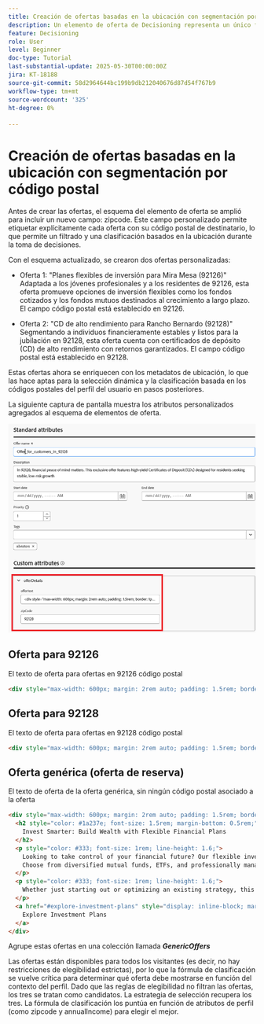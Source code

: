 ```yaml
---
title: Creación de ofertas basadas en la ubicación con segmentación por código postal
description: Un elemento de oferta de Decisioning representa un único fragmento de contenido personalizado, como un mensaje, una imagen, una promoción o una recomendación, que se puede entregar a un usuario en función de reglas y condiciones definidas.
feature: Decisioning
role: User
level: Beginner
doc-type: Tutorial
last-substantial-update: 2025-05-30T00:00:00Z
jira: KT-18188
source-git-commit: 58d2964644bc199b9db212040676d87d54f767b9
workflow-type: tm+mt
source-wordcount: '325'
ht-degree: 0%

---
```



# Creación de ofertas basadas en la ubicación con segmentación por código postal

Antes de crear las ofertas, el esquema del elemento de oferta se amplió para incluir un nuevo campo: zipcode. Este campo personalizado permite etiquetar explícitamente cada oferta con su código postal de destinatario, lo que permite un filtrado y una clasificación basados en la ubicación durante la toma de decisiones.

Con el esquema actualizado, se crearon dos ofertas personalizadas:

* Oferta 1: &quot;Planes flexibles de inversión para Mira Mesa (92126)&quot;
Adaptada a los jóvenes profesionales y a los residentes de 92126, esta oferta promueve opciones de inversión flexibles como los fondos cotizados y los fondos mutuos destinados al crecimiento a largo plazo. El campo código postal está establecido en 92126.

* Oferta 2: &quot;CD de alto rendimiento para Rancho Bernardo (92128)&quot;
Segmentando a individuos financieramente estables y listos para la jubilación en 92128, esta oferta cuenta con certificados de depósito (CD) de alto rendimiento con retornos garantizados. El campo código postal está establecido en 92128.

Estas ofertas ahora se enriquecen con los metadatos de ubicación, lo que las hace aptas para la selección dinámica y la clasificación basada en los códigos postales del perfil del usuario en pasos posteriores.

La siguiente captura de pantalla muestra los atributos personalizados agregados al esquema de elementos de oferta.

![ofertas-metadatos](assets/offers-meta-data.png)


## Oferta para 92126

El texto de oferta para ofertas en 92126 código postal

```html
<div style="max-width: 600px; margin: 2rem auto; padding: 1.5rem; border: 1px solid #ddd; border-radius: 12px; font-family: Arial, sans-serif; background-color: #f9f9f9; box-shadow: 0 4px 12px rgba(0,0,0,0.05);">   <h2 style="color: #1a237e; font-size: 1.5rem; margin-bottom: 0.5rem;">     Boost Your Financial Game with Smart Investment Options   </h2>   <p style="color: #333; font-size: 1rem; line-height: 1.6;">     In Mira Mesa (92126), ambition meets opportunity. Whether you're building wealth or just getting started, our     <strong>diversified investment plans</strong> — including <strong>tech-focused ETFs</strong> and     <strong>flexible mutual funds</strong> — are designed to grow with your goals.   </p>   <p style="color: #333; font-size: 1rem; line-height: 1.6;">     Enjoy expert guidance, low fees, and strategies built for busy professionals who want more from their money — without the hassle.   </p>   <a href="#start-investing" style="display: inline-block; margin-top: 1rem; background-color: #1a73e8; color: white; padding: 0.75rem 1.25rem; border-radius: 8px; text-decoration: none; font-weight: bold;">     Start Investing Smarter   </a> </div>
```


## Oferta para 92128

El texto de oferta para ofertas en 92128 código postal

```html
<div style="max-width: 600px; margin: 2rem auto; padding: 1.5rem; border: 1px solid #ddd; border-radius: 12px; font-family: Arial, sans-serif; background-color: #fdfdfd; box-shadow: 0 4px 12px rgba(0,0,0,0.05);">   <h2 style="color: #1a237e; font-size: 1.5rem; margin-bottom: 0.5rem;">     Grow Your Savings with Confidence – Exclusive CD Rates for 92128   </h2>   <p style="color: #333; font-size: 1rem; line-height: 1.6;">     Live in Rancho Bernardo? Take advantage of your financial momentum with our <strong>high-yield Certificates of Deposit</strong>, offering up to <strong>5.25% APY</strong>.     Designed for peace of mind and smart growth, our flexible CD options let you lock in guaranteed returns while enjoying the stability you deserve.   </p>   <p style="color: #333; font-size: 1rem; line-height: 1.6;">     Whether you're planning retirement or simply securing your future, this offer is tailored for residents like you.   </p>   <a href="#explore-cd-options" style="display: inline-block; margin-top: 1rem; background-color: #1a73e8; color: white; padding: 0.75rem 1.25rem; border-radius: 8px; text-decoration: none; font-weight: bold;">     Explore CD Options   </a> </div>
```

## Oferta genérica (oferta de reserva)

El texto de oferta de la oferta genérica, sin ningún código postal asociado a la oferta

```html
<div style="max-width: 600px; margin: 2rem auto; padding: 1.5rem; border: 1px solid #ddd; border-radius: 12px; font-family: Arial, sans-serif; background-color: #ffffff; box-shadow: 0 4px 12px rgba(0,0,0,0.05);">
  <h2 style="color: #1a237e; font-size: 1.5rem; margin-bottom: 0.5rem;">
    Invest Smarter: Build Wealth with Flexible Financial Plans
  </h2>
  <p style="color: #333; font-size: 1rem; line-height: 1.6;">
    Looking to take control of your financial future? Our flexible investment solutions are designed to meet a wide range of goals — from growing savings to planning for retirement.
    Choose from diversified mutual funds, ETFs, and professionally managed portfolios, all with expert guidance and minimal hassle.
  </p>
  <p style="color: #333; font-size: 1rem; line-height: 1.6;">
    Whether just starting out or optimizing an existing strategy, this offer provides the tools to invest with confidence — no matter where you live.
  </p>
  <a href="#explore-investment-plans" style="display: inline-block; margin-top: 1rem; background-color: #1a73e8; color: white; padding: 0.75rem 1.25rem; border-radius: 8px; text-decoration: none; font-weight: bold;">
    Explore Investment Plans
  </a>
</div>
```

Agrupe estas ofertas en una colección llamada **_GenericOffers_**

Las ofertas están disponibles para todos los visitantes (es decir, no hay restricciones de elegibilidad estrictas), por lo que la fórmula de clasificación se vuelve crítica para determinar qué oferta debe mostrarse en función del contexto del perfil.
Dado que las reglas de elegibilidad no filtran las ofertas, los tres se tratan como candidatos.
La estrategia de selección recupera los tres.
La fórmula de clasificación los puntúa en función de atributos de perfil (como zipcode y annualIncome) para elegir el mejor.



